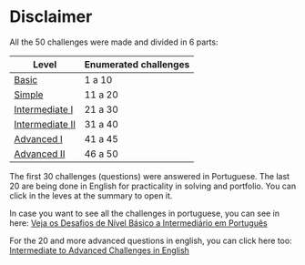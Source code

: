 # Disclaimer

All the 50 challenges were made and divided in 6 parts:

| Level | Enumerated challenges |
|-|-|
| [Basic](/sql/pt-br/DESAFIOS.md/#nível-básico) | 1 a 10 |
| [Simple](/sql/pt-br/DESAFIOS.md/#nível-simples) | 11 a 20 |
| [Intermediate I](/sql/pt-br/DESAFIOS.md/#nível-intermediário-i) | 21 a 30 |
| [Intermediate II](/sql/eng/CHALLENGES.md/#intermediate-ii) | 31 a 40 |
| [Advanced I](/sql/eng/CHALLENGES.md/#advanced-i) | 41 a 45 |
| [Advanced II](/sql/eng/CHALLENGES.md/#advanced-ii) | 46 a 50 |

The first 30 challenges (questions) were answered in Portuguese. The last 20 are being done in English for practicality in solving and portfolio. You can click in the leves at the summary to open it.

In case you want to see all the challenges in portuguese, you can see in here: [Veja os Desafios de Nível Básico a Intermediário em Português](/sql/pt-br/DESAFIOS.md)

For the 20 and more advanced questions in english, you can click here too: [Intermediate to Advanced Challenges in English](/sql/eng/CHALLENGES.md)